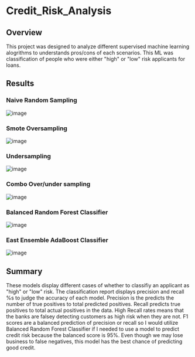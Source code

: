 # Credit_Risk_Analysis

## Overview

This project was designed to analyze different supervised machine learning alogrithms to understands pros/cons of each scenarios.  This ML was classification of people who were either "high" or "low" risk applicants for loans.

## Results

### Naive Random Sampling
![image](https://user-images.githubusercontent.com/107078763/194195605-05e24384-1ea9-4f78-8942-2de0a3793880.png)

### Smote Oversampling
![image](https://user-images.githubusercontent.com/107078763/194195731-67339c18-70e5-47f3-8982-3c9d67ccf935.png)

### Undersampling
![image](https://user-images.githubusercontent.com/107078763/194195793-4a0a3a8f-675f-4e3f-961b-cdef4e945b23.png)

### Combo Over/under sampling
![image](https://user-images.githubusercontent.com/107078763/194195837-93c21db2-b000-4d36-9cbe-04b0a21df2b1.png)

### Balanced Random Forest Classifier
![image](https://user-images.githubusercontent.com/107078763/194195909-46fd30e4-a773-41e7-99f5-c2a08771cc52.png)

### East Ensemble AdaBoost Classifier
![image](https://user-images.githubusercontent.com/107078763/194195985-9e83b857-7602-4965-b19a-46d97b518317.png)


## Summary
These models display different cases of whether to classifiy an applicant as "high" or "low" risk.  The classification report displays precision and recall %s to judge the accuracy of each model.  Precision is the predicts the number of true positives to total predicted positives.  Recall predicts  true positives to total actual positives in the data. High Recall rates means that the banks are falsey detecting customers as high risk when they are not.  F1 scores are a balanced prediction of precision or recall so I would utilize Balanced Random Forest Classifier if I needed to use a model to predict credit risk because the balanced score is 95%. Even though we may lose business to false negatives, this model has the best chance of predicting good credit.

